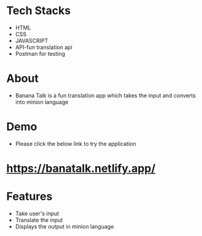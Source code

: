 
# Tech Stacks
- HTML
- CSS 
- JAVASCRIPT
- API-fun translation api
- Postman for testing

# About
- Banana Talk is a fun translation app which takes the input and converts into minion language

# Demo
- Please click the below link to try the application 

# https://banatalk.netlify.app/


# Features
- Take user's input
- Translate the input
- Displays the output in minion language

